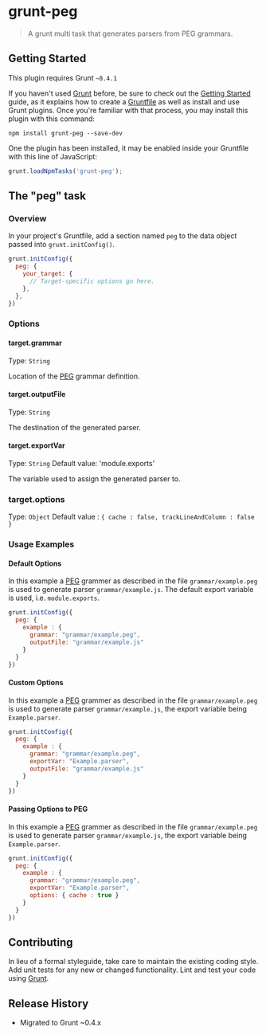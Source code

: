 grunt-peg
=========

> A grunt multi task that generates parsers from PEG grammars.

Getting Started
---------------

This plugin requires Grunt `~0.4.1`

If you haven't used [Grunt][] before, be sure to check out the
[Getting Started][] guide, as it explains how to create a
[Gruntfile][] as well as install and use Grunt plugins. Once you're
familiar with that process, you may install this plugin with this
command:

```shell
npm install grunt-peg --save-dev
```

One the plugin has been installed, it may be enabled inside your
Gruntfile with this line of JavaScript:

```js
grunt.loadNpmTasks('grunt-peg');
```

The "peg" task
--------------

### Overview

In your project's Gruntfile, add a section named `peg` to the data
object passed into `grunt.initConfig()`.

```js
grunt.initConfig({
  peg: {
    your_target: {
      // Target-specific options go here.
    },
  },
})
```

### Options

#### target.grammar

Type: `String`

Location of the [PEG][] grammar definition.

#### target.outputFile

Type: `String`

The destination of the generated parser.

#### target.exportVar

Type: `String`
Default value: 'module.exports'

The variable used to assign the generated parser to.

### target.options

Type: `Object`
Default value : `{ cache : false, trackLineAndColumn : false }`

### Usage Examples

#### Default Options

In this example a [PEG][] grammer as described in the file
`grammar/example.peg` is used to generate parser
`grammar/example.js`. The default export variable is used,
i.e. `module.exports`.

```js
grunt.initConfig({
  peg: {
    example : {
      grammar: "grammar/example.peg",
      outputFile: "grammar/example.js"
    }
  }
})
```

#### Custom Options

In this example a [PEG][] grammer as described in the file
`grammar/example.peg` is used to generate parser
`grammar/example.js`, the export variable being `Example.parser`.

```js
grunt.initConfig({
  peg: {
    example : {
      grammar: "grammar/example.peg",
      exportVar: "Example.parser",
      outputFile: "grammar/example.js"
    }
  }
})
```

#### Passing Options to PEG

In this example a [PEG][] grammer as described in the file
`grammar/example.peg` is used to generate parser
`grammar/example.js`, the export variable being `Example.parser`.

```js
grunt.initConfig({
  peg: {
    example : {
      grammar: "grammar/example.peg",
      exportVar: "Example.parser",
      options: { cache : true }
    }
  }
})
```

Contributing
------------

In lieu of a formal styleguide, take care to maintain the existing
coding style. Add unit tests for any new or changed
functionality. Lint and test your code using
[Grunt](http://gruntjs.com/).

Release History
---------------

* Migrated to Grunt ~0.4.x

[Grunt]: http://gruntjs.com/
[Getting Started]: http://gruntjs.com/getting-started
[PEG]: https://npmjs.org/package/pegjs
[Gruntfile]: http://gruntjs.com/sample-gruntfile